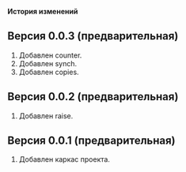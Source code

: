 
**История изменений**  

**Версия 0.0.3 (предварительная)**  
----------------------------------
1) Добавлен counter.  
2) Добавлен synch.  
3) Добавлен copies.  

**Версия 0.0.2 (предварительная)**  
----------------------------------
1) Добавлен raise.  

**Версия 0.0.1 (предварительная)**  
----------------------------------
1) Добавлен каркас проекта.  
